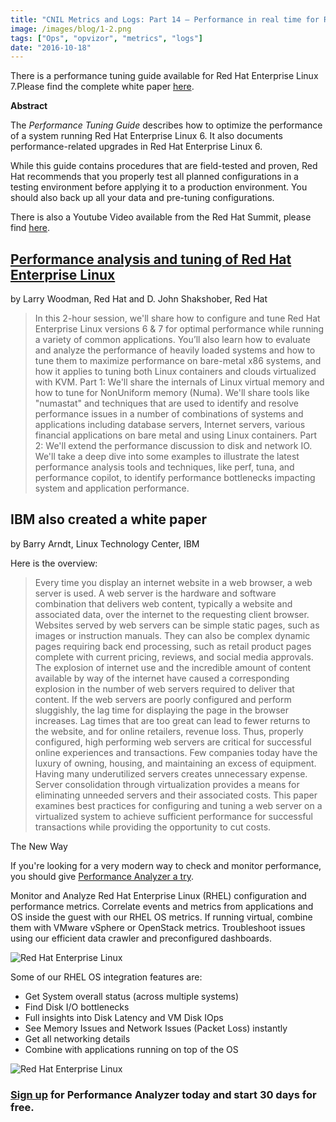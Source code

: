 ```yaml
---
title: "CNIL Metrics and Logs: Part 14 – Performance in real time for Red Hat Enterprise Linux"
image: /images/blog/1-2.png
tags: ["Ops", "opvizor", "metrics", "logs"]
date: "2016-10-18"
---
```


There is a performance tuning guide available for Red Hat Enterprise Linux 7.Please find the complete white paper [here](https://access.redhat.com/documentation/en-US/Red_Hat_Enterprise_Linux/7/pdf/Performance_Tuning_Guide/Red_Hat_Enterprise_Linux-7-Performance_Tuning_Guide-en-US.pdf).

**Abstract**

The _Performance Tuning Guide_ describes how to optimize the performance of a system running Red Hat Enterprise Linux 6. It also documents performance-related upgrades in Red Hat Enterprise Linux 6.

While this guide contains procedures that are field-tested and proven, Red Hat recommends that you properly test all planned configurations in a testing environment before applying it to a production environment. You should also back up all your data and pre-tuning configurations.

There is also a Youtube Video available from the Red Hat Summit, please find [here](https://www.youtube.com/watch?v=8C1X1ppOpho).

## [Performance analysis and tuning of Red Hat Enterprise Linux](https://rh2016.smarteventscloud.com/connect/sessionDetail.ww?SESSION_ID=44506)

by Larry Woodman, Red Hat and D. John Shakshober, Red Hat

> In this 2-hour session, we'll share how to configure and tune Red Hat Enterprise Linux versions 6 & 7 for optimal performance while running a variety of common applications. You’ll also learn how to evaluate and analyze the performance of heavily loaded systems and how to tune them to maximize performance on bare-metal x86 systems, and how it applies to tuning both Linux containers and clouds virtualized with KVM. Part 1: We'll share the internals of Linux virtual memory and how to tune for NonUniform memory (Numa). We'll share tools like "numastat" and techniques that are used to identify and resolve performance issues in a number of combinations of systems and applications including database servers, Internet servers, various financial applications on bare metal and using Linux containers. Part 2: We'll extend the performance discussion to disk and network IO. We'll take a deep dive into some examples to illustrate the latest performance analysis tools and techniques, like perf, tuna, and performance copilot, to identify performance bottlenecks impacting system and application performance.

## IBM also created a white paper

by Barry Arndt, Linux Technology Center, IBM 

Here is the overview:

> Every time you display an internet website in a web browser, a web server is used. A web server is the hardware and software combination that delivers web content, typically a website and associated data, over the internet to the requesting client browser. Websites served by web servers can be simple static pages, such as images or instruction manuals. They can also be complex dynamic pages requiring back end processing, such as retail product pages complete with current pricing, reviews, and social media approvals. The explosion of internet use and the incredible amount of content available by way of the internet have caused a corresponding explosion in the number of web servers required to deliver that content. If the web servers are poorly configured and perform sluggishly, the lag time for displaying the page in the browser increases. Lag times that are too great can lead to fewer returns to the website, and for online retailers, revenue loss. Thus, properly configured, high performing web servers are critical for successful online experiences and transactions. Few companies today have the luxury of owning, housing, and maintaining an excess of equipment. Having many underutilized servers creates unnecessary expense. Server consolidation through virtualization provides a means for eliminating unneeded servers and their associated costs. This paper examines best practices for configuring and tuning a web server on a virtualized system to achieve sufficient performance for successful transactions while providing the opportunity to cut costs.

The New Way

If you're looking for a very modern way to check and monitor performance, you should give [Performance Analyzer a try](http://try.opvizor.com/perfanalyzer/). 

Monitor and Analyze Red Hat Enterprise Linux (RHEL) configuration and performance metrics. Correlate events and metrics from applications and OS inside the guest with our RHEL OS metrics. If running virtual, combine them with VMware vSphere or OpenStack metrics. Troubleshoot issues using our efficient data crawler and preconfigured dashboards.

![Red Hat Enterprise Linux](/images/blog/1-2.png)

Some of our RHEL OS integration features are:

- Get System overall status (across multiple systems)
- Find Disk I/O bottlenecks
- Full insights into Disk Latency and VM Disk IOps
- See Memory Issues and Network Issues (Packet Loss) instantly
- Get all networking details
- Combine with applications running on top of the OS

![Red Hat Enterprise Linux](/images/blog/2-2.png)

### [Sign up](http://try.opvizor.com/perfanalyzer/) for Performance Analyzer today and start 30 days for free.
